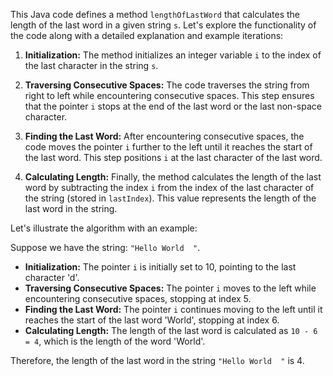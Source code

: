 This Java code defines a method `lengthOfLastWord` that calculates the length of the last word in a given string `s`. Let's explore the functionality of the code along with a detailed explanation and example iterations:

1. **Initialization:** The method initializes an integer variable `i` to the index of the last character in the string `s`.

2. **Traversing Consecutive Spaces:** The code traverses the string from right to left while encountering consecutive spaces. This step ensures that the pointer `i` stops at the end of the last word or the last non-space character.

3. **Finding the Last Word:** After encountering consecutive spaces, the code moves the pointer `i` further to the left until it reaches the start of the last word. This step positions `i` at the last character of the last word.

4. **Calculating Length:** Finally, the method calculates the length of the last word by subtracting the index `i` from the index of the last character of the string (stored in `lastIndex`). This value represents the length of the last word in the string.

Let's illustrate the algorithm with an example:

Suppose we have the string: `"Hello World  "`.

- **Initialization:** The pointer `i` is initially set to 10, pointing to the last character 'd'.
- **Traversing Consecutive Spaces:** The pointer `i` moves to the left while encountering consecutive spaces, stopping at index 5.
- **Finding the Last Word:** The pointer `i` continues moving to the left until it reaches the start of the last word 'World', stopping at index 6.
- **Calculating Length:** The length of the last word is calculated as `10 - 6 = 4`, which is the length of the word 'World'.

Therefore, the length of the last word in the string `"Hello World  "` is 4.


